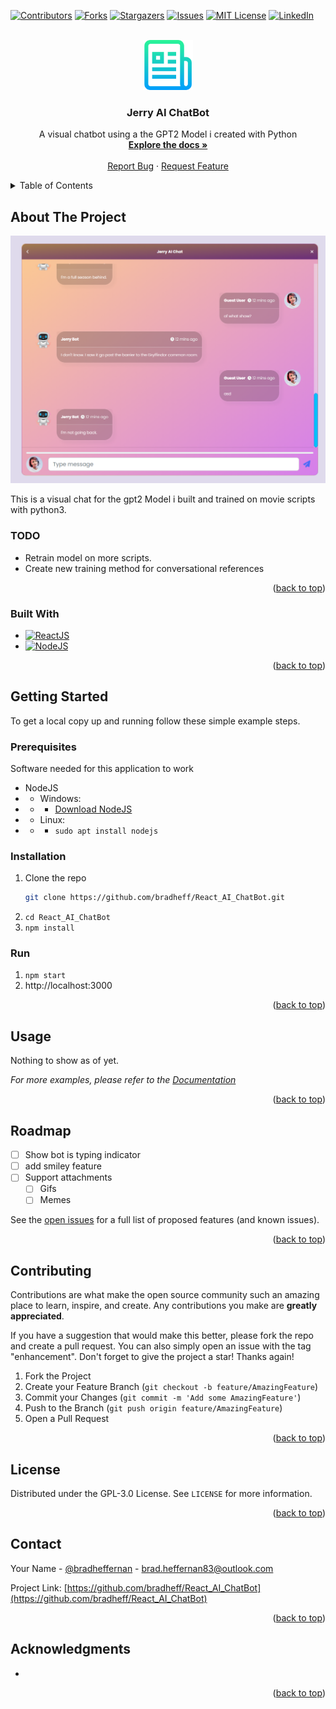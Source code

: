 <!-- Improved compatibility of back to top link: See: https://github.com/othneildrew/Best-README-Template/pull/73 -->
<a name="readme-top"></a>
<!--
*** Thanks for checking out the Best-README-Template. If you have a suggestion
*** that would make this better, please fork the repo and create a pull request
*** or simply open an issue with the tag "enhancement".
*** Don't forget to give the project a star!
*** Thanks again! Now go create something AMAZING! :D
-->



<!-- PROJECT SHIELDS -->
<!--
*** I'm using markdown "reference style" links for readability.
*** Reference links are enclosed in brackets [ ] instead of parentheses ( ).
*** See the bottom of this document for the declaration of the reference variables
*** for contributors-url, forks-url, etc. This is an optional, concise syntax you may use.
*** https://www.markdownguide.org/basic-syntax/#reference-style-links
-->
[![Contributors][contributors-shield]][contributors-url]
[![Forks][forks-shield]][forks-url]
[![Stargazers][stars-shield]][stars-url]
[![Issues][issues-shield]][issues-url]
[![MIT License][license-shield]][license-url]
[![LinkedIn][linkedin-shield]][linkedin-url]



<!-- PROJECT LOGO -->
<br />
<div align="center">
  <a href="https://github.com/BradHeff/React_AI_ChatBot">
    <img src="images/logo.png" alt="Logo" width="80" height="80">
  </a>

<h3 align="center">Jerry AI ChatBot</h3>

  <p align="center">
    A visual chatbot using a the GPT2 Model i created with Python
    <br />
    <a href="https://github.com/BradHeff/React_AI_ChatBot"><strong>Explore the docs »</strong></a>
    <br />
    <br />
    <a href="https://github.com/bradheff/React_AI_ChatBot/issues">Report Bug</a>
    ·
    <a href="https://github.com/bradheff/React_AI_ChatBot/issues">Request Feature</a>
  </p>
</div>



<!-- TABLE OF CONTENTS -->
<details>
  <summary>Table of Contents</summary>
  <ol>
    <li>
      <a href="#about-the-project">About The Project</a>
      <ul>
        <li><a href="#todo">TODO:</a></li>
        <li><a href="#built-with">Built With</a></li>
      </ul>
    </li>
    <li>
      <a href="#getting-started">Getting Started</a>
      <ul>
        <li><a href="#prerequisites">Prerequisites</a></li>
        <li><a href="#installation">Installation</a></li>
      </ul>
    </li>
    <li><a href="#usage">Usage</a></li>
    <li><a href="#roadmap">Roadmap</a></li>
    <li><a href="#contributing">Contributing</a></li>
    <li><a href="#license">License</a></li>
    <li><a href="#contact">Contact</a></li>
    <li><a href="#acknowledgments">Acknowledgments</a></li>
  </ol>
</details>



<!-- ABOUT THE PROJECT -->
## About The Project

[![Product Name Screen Shot][product-screenshot]](https://doohancomputers.com.au)

This is a visual chat for the gpt2 Model i built and trained on movie scripts with python3.<br/>


### TODO

* Retrain model on more scripts.
* Create new training method for conversational references

<p align="right">(<a href="#readme-top">back to top</a>)</p>


### Built With

* [![ReactJS][ReactJS]][react-url]
* [![NodeJS][NodeJS]][node-url]

<p align="right">(<a href="#readme-top">back to top</a>)</p>


## Getting Started

To get a local copy up and running follow these simple example steps.

### Prerequisites

Software needed for this application to work
* NodeJS
* * Windows: 
* * * [Download NodeJS](node-url)
* * Linux:
* * *  ```sudo apt install nodejs```

### Installation

1. Clone the repo
   ```sh
   git clone https://github.com/bradheff/React_AI_ChatBot.git   
   ```
2. `cd React_AI_ChatBot`
3. `npm install`

### Run
1. `npm start`
2. http://localhost:3000


<p align="right">(<a href="#readme-top">back to top</a>)</p>


## Usage

Nothing to show as of yet.

_For more examples, please refer to the [Documentation](https://github.com/BradHeff/React_AI_ChatBot/wiki)_

<p align="right">(<a href="#readme-top">back to top</a>)</p>


## Roadmap

- [ ] Show bot is typing indicator
- [ ] add smiley feature
- [ ] Support attachments
    - [ ] Gifs
    - [ ] Memes

See the [open issues](https://github.com/bradheff/React_AI_ChatBot/issues) for a full list of proposed features (and known issues).

<p align="right">(<a href="#readme-top">back to top</a>)</p>


## Contributing

Contributions are what make the open source community such an amazing place to learn, inspire, and create. Any contributions you make are **greatly appreciated**.

If you have a suggestion that would make this better, please fork the repo and create a pull request. You can also simply open an issue with the tag "enhancement".
Don't forget to give the project a star! Thanks again!

1. Fork the Project
2. Create your Feature Branch (`git checkout -b feature/AmazingFeature`)
3. Commit your Changes (`git commit -m 'Add some AmazingFeature'`)
4. Push to the Branch (`git push origin feature/AmazingFeature`)
5. Open a Pull Request

<p align="right">(<a href="#readme-top">back to top</a>)</p>


## License

Distributed under the GPL-3.0 License. See `LICENSE` for more information.

<p align="right">(<a href="#readme-top">back to top</a>)</p>


## Contact

Your Name - [@bradheffernan](https://twitter.com/bradheffernan) - brad.heffernan83@outlook.com

Project Link: [https://github.com/bradheff/React_AI_ChatBot](https://github.com/bradheff/React_AI_ChatBot)

<p align="right">(<a href="#readme-top">back to top</a>)</p>


## Acknowledgments

* []()

<p align="right">(<a href="#readme-top">back to top</a>)</p>


<!-- https://www.markdownguide.org/basic-syntax/#reference-style-links -->
[contributors-shield]: https://img.shields.io/github/contributors/bradheff/React_AI_ChatBot.svg?style=for-the-badge
[contributors-url]: https://github.com/bradheff/React_AI_ChatBot/graphs/contributors
[forks-shield]: https://img.shields.io/github/forks/bradheff/React_AI_ChatBot.svg?style=for-the-badge
[forks-url]: https://github.com/bradheff/React_AI_ChatBot/network/members
[stars-shield]: https://img.shields.io/github/stars/bradheff/React_AI_ChatBot.svg?style=for-the-badge
[stars-url]: https://github.com/bradheff/React_AI_ChatBot/stargazers
[issues-shield]: https://img.shields.io/github/issues/bradheff/React_AI_ChatBot.svg?style=for-the-badge
[issues-url]: https://github.com/bradheff/React_AI_ChatBot/issues
[license-shield]: https://img.shields.io/github/license/bradheff/React_AI_ChatBot?style=for-the-badge
[license-url]: https://github.com/BradHeff/React_AI_ChatBot/blob/master/LICENSE
[linkedin-shield]: https://img.shields.io/badge/-LinkedIn-black.svg?style=for-the-badge&logo=linkedin&colorB=555
[linkedin-url]: https://www.linkedin.com/in/brad-heffernan83/

[product-screenshot]: images/screenshot1.png

[NodeJS]: https://img.shields.io/badge/Node-35495E?style=for-the-badge&logo=node.js&logoColor=61DAFB
[ReactJS]: https://img.shields.io/badge/React-35495E?style=for-the-badge&logo=react&logoColor=61DAFB
[node-url]: https://nodejs.org/en/download/
[react-url]: https://reactjs.org/